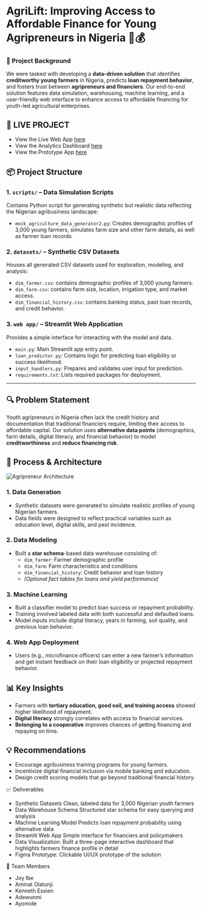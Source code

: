 # AgriLift: Improving Access to Affordable Finance for Young Agripreneurs in Nigeria 🌾💰

### 🌱 Project Background
We were tasked with developing a **data-driven solution** that identifies **creditworthy young farmers** in Nigeria, predicts **loan repayment behavior**, and fosters trust between **agripreneurs and financiers**. Our end-to-end solution features data simulation, warehousing, machine learning, and a user-friendly web interface to enhance access to affordable financing for youth-led agricultural enterprises.

## 🚀 LIVE PROJECT

- View the Live Web App [here](https://team-rushhour.streamlit.app/)
- View the Analytics Dashboard [here](https://app.powerbi.com/view?r=eyJrIjoiY2NlYmIxN2ItMmRlYS00YzZjLWIxZWYtZTYxMGMzNzJhNzQ0IiwidCI6IjhkNzA3ZDY0LTgwNWYtNDM3OS1hOWQxLWU1M2VlNjE3YzBkYiJ9)
- View the Prototype App [here](https://www.figma.com/proto/vxUYmhgnXhS86z1Xllr8X0/Agrolift?page-id=1%3A2&node-id=4-1427&starting-point-node-id=4%3A1427&scaling=scale-down-width&content-scaling=fixed&t=KLhy1l7N9h82iPKV-1)


## 📦 Project Structure

### 1. `scripts/` – Data Simulation Scripts
Contains Python script for generating synthetic but realistic data reflecting the Nigerian agribusiness landscape:
- `mock_agriculture_data_generator2.py`: Creates demographic profiles of 3,000 young farmers, simulates farm size and other farm details, as well as farmer loan records

### 2. `datasets/` – Synthetic CSV Datasets
Houses all generated CSV datasets used for exploration, modeling, and analysis:
- `dim_farmer.csv`: contains demographic profiles of 3,000 young farmers.
- `dim_farm.csv`: contains farm size, location, irrigation type, and market access.
- `dim_financial_history.csv`: contains banking status, past loan records, and credit behavior.

### 3. `web app/` – Streamlit Web Application
Provides a simple interface for interacting with the model and data.
- `main.py`: Main Streamlit app entry point.
- `loan_predictor.py`: Contains logic for predicting loan eligibility or success likelihood.
- `input_handlers.py`: Prepares and validates user input for prediction.
- `requirements.txt`: Lists required packages for deployment.

---

## 🔍 Problem Statement
Youth agripreneurs in Nigeria often lack the credit history and documentation that traditional financiers require, limiting their access to affordable capital. Our solution uses **alternative data points** (demographics, farm details, digital literacy, and financial behavior) to model **creditworthiness** and **reduce financing risk**.


## 🔧 Process & Architecture

![Agripreneur Architecture](agripreneur_solution_architecture.jpg)

### 1. Data Generation
- Synthetic datasets were generated to simulate realistic profiles of young Nigerian farmers.
- Data fields were designed to reflect practical variables such as education level, digital skills, and pest incidence.

### 2. Data Modeling
- Built a **star schema**-based data warehouse consisting of:
  - `dim_farmer`: Farmer demographic profile
  - `dim_farm`: Farm characteristics and conditions
  - `dim_financial_history`: Credit behavior and loan history
  - *(Optional fact tables for loans and yield performance)*

### 3. Machine Learning
- Built a classifier model to predict loan success or repayment probability.
- Training involved labeled data with both successful and defaulted loans.
- Model inputs include digital literacy, years in farming, soil quality, and previous loan behavior.

### 4. Web App Deployment
- Users (e.g., microfinance officers) can enter a new farmer’s information and get instant feedback on their loan eligibility or projected repayment behavior.


## 📊 Key Insights
- Farmers with **tertiary education, good soil, and training access** showed higher likelihood of repayment.
- **Digital literacy** strongly correlates with access to financial services.
- **Belonging to a cooperative** improves chances of getting financing and repaying on time.


## 💡 Recommendations
- Encourage agribusiness training programs for young farmers.
- Incentivize digital financial inclusion via mobile banking and education.
- Design credit scoring models that go beyond traditional financial history.


📈 Deliverables
- Synthetic Datasets	Clean, labeled data for 3,000 Nigerian youth farmers
- Data Warehouse Schema	Structured star schema for easy querying and analysis
- Machine Learning Model	Predicts loan repayment probability using alternative data
- Streamlit Web App	Simple interface for financiers and policymakers
- Data Visualization: Built a three-page interactive dashboard that highlights farmers finance profile in detail
- Figma Prototype: Clickable UI/UX prototype of the solution

🤝 Team Members
- Joy Ibe
- Aminat Olatunji
- Kenneth Essien
- Adewunmi
- Ayomide
